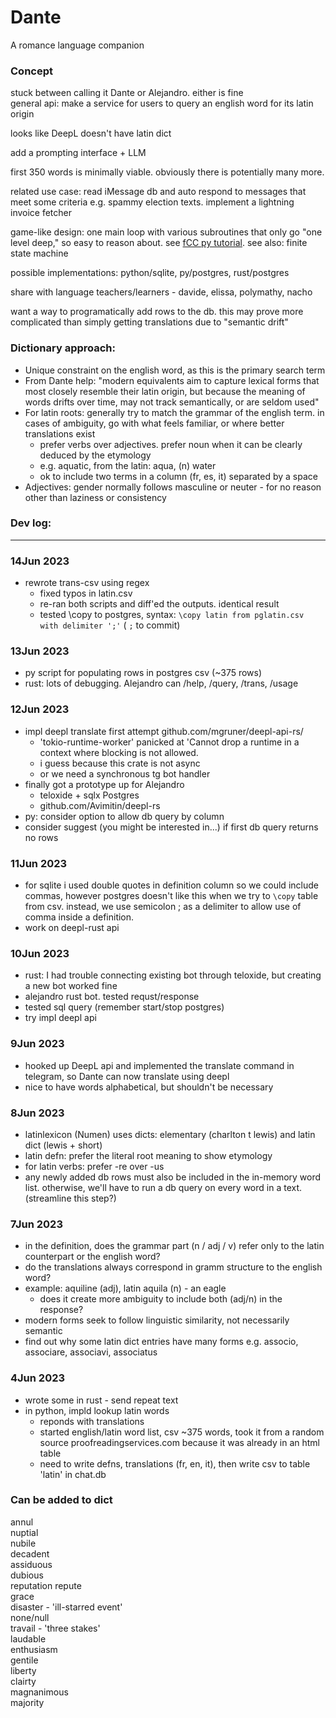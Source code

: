 # Dante
A romance language companion

### Concept  
stuck between calling it Dante or Alejandro. either is fine  
general api: make a service for users to query an english word for its latin origin  

looks like DeepL doesn't have latin dict

add a prompting interface + LLM  

first 350 words is minimally viable. obviously there is potentially many more.

related use case: read iMessage db and auto respond to messages that meet some criteria e.g. spammy election texts. implement a lightning invoice fetcher

game-like design: one main loop with various subroutines that only go "one level deep," so easy to reason about. see [fCC py tutorial](https://www.freecodecamp.org/news/how-to-create-a-telegram-bot-using-python/). see also: finite state machine

possible implementations: python/sqlite, py/postgres, rust/postgres

share with language teachers/learners - davide, elissa, polymathy, nacho  

want a way to programatically add rows to the db. this may prove more complicated than simply getting translations due to "semantic drift"

### Dictionary approach:
- Unique constraint on the english word, as this is the primary search term
- From Dante help: "modern equivalents aim to capture lexical forms that most closely resemble their latin origin, but because the meaning of words drifts over time, may not track semantically, or are seldom used"  
- For latin roots: generally try to match the grammar of the english term. in cases of ambiguity, go with what feels familiar, or where better translations exist
    - prefer verbs over adjectives. prefer noun when it can be clearly deduced by the etymology 
    - e.g. aquatic, from the latin: aqua, (n) water
    - ok to include two terms in a column (fr, es, it) separated by a space
- Adjectives: gender normally follows masculine or neuter -  for no reason other than laziness or consistency

### Dev log:
-------
### 14Jun 2023  
-  rewrote trans-csv using regex
    - fixed typos in latin.csv
    - re-ran both scripts and diff'ed the outputs. identical result
    -  tested \copy to postgres, syntax: `\copy latin from pglatin.csv with delimiter ';'` ( `;` to commit)

### 13Jun 2023  
- py script for populating rows in postgres csv (~375 rows)  
- rust: lots of debugging. Alejandro can /help, /query, /trans, /usage

### 12Jun 2023  
- impl deepl translate first attempt github.com/mgruner/deepl-api-rs/
    - 'tokio-runtime-worker' panicked at 'Cannot drop a runtime in a context where blocking is not allowed.
    - i guess because this crate is not async
    - or we need a synchronous tg bot handler
- finally got a prototype up for Alejandro 
    - teloxide + sqlx Postgres
    - github.com/Avimitin/deepl-rs
- py: consider option to allow db query by column
- consider suggest (you might be interested in...) if first db query returns no rows 

### 11Jun 2023  
- for sqlite i used double quotes in definition column so we could include commas, however postgres doesn't like this when we try to `\copy` table from csv. instead, we use semicolon ; as a delimiter to allow use of comma inside a definition.
- work on deepl-rust api

### 10Jun 2023  
- rust: I had trouble connecting existing bot through teloxide, but creating a new bot worked fine
- alejandro rust bot. tested requst/response
- tested sql query (remember start/stop postgres)
- try impl deepl api

### 9Jun 2023  
- hooked up DeepL api and implemented the translate command in telegram, so Dante can now translate using deepl
- nice to have words alphabetical, but shouldn't be necessary

### 8Jun 2023  
- latinlexicon (Numen) uses dicts: elementary (charlton t lewis) and latin dict (lewis + short)
- latin defn: prefer the literal root meaning to show etymology
- for latin verbs: prefer -re over -us
- any newly added db rows must also be included in the in-memory word list. otherwise, we'll have to run a db query on every word
in a text. (streamline this step?)

### 7Jun 2023  
- in the definition, does the grammar part (n / adj / v) refer only to the latin counterpart or the english word?
- do the translations always correspond in gramm structure to the english word?
- example: aquiline (adj), latin aquila (n) - an eagle
    - does it create more ambiguity to include both (adj/n) in the response?
- modern forms seek to follow linguistic similarity, not necessarily semantic
- find out why some latin dict entries have many forms e.g. associo, associare, associavi, associatus

### 4Jun 2023  
- wrote some in rust - send repeat text
- in python, impld lookup latin words  
    - reponds with translations
    - started english/latin word list, csv ~375 words, took it from a random source proofreadingservices.com because it was already in an html table
    - need to write defns, translations (fr, en, it), then write csv to table 'latin' in chat.db

### Can be added to dict
annul  
nuptial  
nubile  
decadent  
assiduous  
dubious  
reputation repute  
grace  
disaster - 'ill-starred event'  
none/null  
travail - 'three stakes'  
laudable  
enthusiasm  
gentile  
liberty  
clairty  
magnanimous  
majority  
